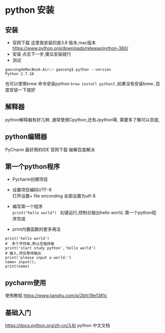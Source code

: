 # python 安装
## 安装

* 官网下载
这里我安装的是3.8 版本,mac版本
https://www.python.org/downloads/release/python-380/
* 安装
  点击下一步,傻瓜安装就行
* 测试
```
gaocongdeMacBook-Air:~ gaocong$ python --version
Python 2.7.10
```

也可以使用brew 命令安装python  `brew install python3`  ,如果没有安装brew ,百度安装一下就好


## 解释器

python解释器有好几种, 通常使用Cpython,还有Jpython等, 需要多了解可以百度,

## python编辑器

PyCharm 最好用的IDE  官网下载  破解百度解决

## 第一个python程序

* Pycharm创建项目
* 设置项目编码UTF-8   
  打开设置+ file enconding 全部设置为utf-8
* 编写第一个程序   
`print("hello world") `  右键运行,控制台输出hello world, 第一个python程序完成

* print内置函数的更多用法
```
print('hello world')
#  多个字符串,默认空格拼接
print('start study python','hello world')
# 输入,然后等待输出
print('please input a world:')
name= input();
print(name)
```
## pycharm使用
 使用教程  https://www.jianshu.com/p/2bfc19e1381c
## 基础入门
  https://docs.python.org/zh-cn/3.8/ python 中文文档
  

